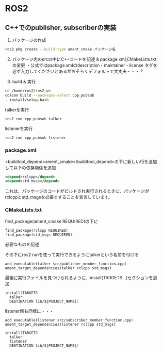 # ROS2
## C++でのpublisher, subscriberの実装
1. パッケージの作成
```sh
ros2 pkg create --build-type ament_cmake パッケージ名
```
2. パッケージ内のsrcの中にC++コードを記述 & package.xml,CMakeLists.txtの変更
・公式ではpackage.xmlのdescription・maintainer・license タグを必ず入力してくださいとあるがおそらくデフォルトで大丈夫・・・？


3. build & 実行
```sh
cd /home/ros2/ros2_ws
colcon build --packages-select cpp_pubsub
. install/setup.bash
```

talkerを実行
```sh
ros2 run cpp_pubsub talker
```
listenerを実行
```sh
ros2 run cpp_pubsub listener
```

### package.xml
<buildtool_depend>ament_cmake</buildtool_depend>の下に新しい行を追加して以下の依存関係を追加
```xml
<depend>rclcpp</depend>
<depend>std_msgs</depend>
```
これは、パッケージのコードがビルドされ実行されるときに、パッケージがrclcppとstd_msgsを必要とすることを宣言しています。

### CMakeLists.txt
find_package(ament_cmake REQUIRED)の下に
```
find_package(rclcpp REQUIRED)
find_package(std_msgs REQUIRED)
```
必要なものを記述

その下にros2 runを使って実行できるようにtalkerという名前を付ける
```
add_executable(talker src/publisher_member_function.cpp)
ament_target_dependencies(talker rclcpp std_msgs)
```
最後に実行ファイルを見つけられるように、install(TARGETS...)セクションを追加
```
install(TARGETS
  talker
  DESTINATION lib/${PROJECT_NAME})
```

listener側も同様に・・・
```
add_executable(listener src/subscriber_member_function.cpp)
ament_target_dependencies(listener rclcpp std_msgs)

install(TARGETS
  talker
  listener
  DESTINATION lib/${PROJECT_NAME})
```
